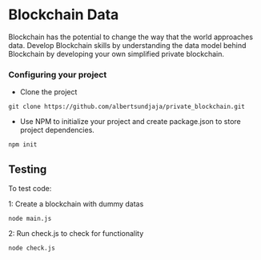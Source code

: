 # Blockchain Data

Blockchain has the potential to change the way that the world approaches data. Develop Blockchain skills by understanding the data model behind Blockchain by developing your own simplified private blockchain.


### Configuring your project

- Clone the project

```
git clone https://github.com/albertsundjaja/private_blockchain.git
```

- Use NPM to initialize your project and create package.json to store project dependencies.
```
npm init
```


## Testing

To test code:

1: Create a blockchain with dummy datas
```
node main.js
```

2: Run check.js to check for functionality

```
node check.js
```